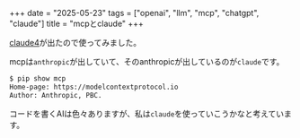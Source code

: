 +++
date = "2025-05-23"
tags = ["openai", "llm", "mcp", "chatgpt", "claude"]
title = "mcpとclaude"
+++

[claude4](https://www.anthropic.com/news/claude-4)が出たので使ってみました。

mcpは`anthropic`が出していて、そのanthropicが出しているのが`claude`です。

```sh
$ pip show mcp
Home-page: https://modelcontextprotocol.io
Author: Anthropic, PBC.
```

コードを書くAIは色々ありますが、私は`claude`を使っていこうかなと考えています。

